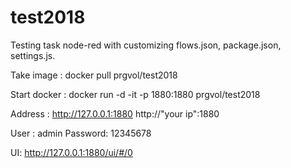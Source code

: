 # test2018
Testing task node-red with customizing flows.json, package.json, settings.js.

Take image : docker pull prgvol/test2018

Start docker :  docker run -d -it -p 1880:1880  prgvol/test2018

Address : http://127.0.0.1:1880
          http://"your ip":1880  

User :    admin
Password: 12345678


UI:       http://127.0.0.1:1880/ui/#/0







